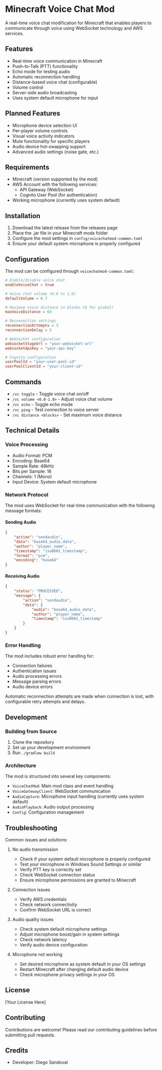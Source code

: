# Minecraft Voice Chat Mod

A real-time voice chat modification for Minecraft that enables players to communicate through voice using WebSocket technology and AWS services.

## Features

- Real-time voice communication in Minecraft
- Push-to-Talk (PTT) functionality
- Echo mode for testing audio
- Automatic reconnection handling
- Distance-based voice chat (configurable)
- Volume control
- Server-side audio broadcasting
- Uses system default microphone for input

## Planned Features

- Microphone device selection UI
- Per-player volume controls
- Visual voice activity indicators
- Mute functionality for specific players
- Audio device hot-swapping support
- Advanced audio settings (noise gate, etc.)

## Requirements

- Minecraft (version supported by the mod)
- AWS Account with the following services:
  - API Gateway (WebSocket)
  - Cognito User Pool (for authentication)
- Working microphone (currently uses system default)

## Installation

1. Download the latest release from the releases page
2. Place the .jar file in your Minecraft mods folder
3. Configure the mod settings in `config/voicechatmod-common.toml`
4. Ensure your default system microphone is properly configured

## Configuration

The mod can be configured through `voicechatmod-common.toml`:

```toml
# Enable/disable voice chat
enableVoiceChat = true

# Voice chat volume (0.0 to 1.0)
defaultVolume = 0.7

# Maximum voice distance in blocks (0 for global)
maxVoiceDistance = 64

# Reconnection settings
reconnectionAttempts = 3
reconnectionDelay = 5

# WebSocket configuration
websocketStageUrl = "your-websocket-url"
websocketApiKey = "your-api-key"

# Cognito configuration
userPoolId = "your-user-pool-id"
userPoolClientId = "your-client-id"
```

## Commands

- `/vc toggle` - Toggle voice chat on/off
- `/vc volume <0.0-1.0>` - Adjust voice chat volume
- `/vc echo` - Toggle echo mode
- `/vc ping` - Test connection to voice server
- `/vc distance <blocks>` - Set maximum voice distance

## Technical Details

### Voice Processing

- Audio Format: PCM
- Encoding: Base64
- Sample Rate: 48kHz
- Bits per Sample: 16
- Channels: 1 (Mono)
- Input Device: System default microphone

### Network Protocol

The mod uses WebSocket for real-time communication with the following message formats:

#### Sending Audio
```json
{
    "action": "sendaudio",
    "data": "base64_audio_data",
    "author": "player_name",
    "timestamp": "iso8601_timestamp",
    "format": "pcm",
    "encoding": "base64"
}
```

#### Receiving Audio
```json
{
    "status": "PROCESSED",
    "message": {
        "action": "sendaudio",
        "data": {
            "audio": "base64_audio_data",
            "author": "player_name",
            "timestamp": "iso8601_timestamp"
        }
    }
}
```

### Error Handling

The mod includes robust error handling for:
- Connection failures
- Authentication issues
- Audio processing errors
- Message parsing errors
- Audio device errors

Automatic reconnection attempts are made when connection is lost, with configurable retry attempts and delays.

## Development

### Building from Source

1. Clone the repository
2. Set up your development environment
3. Run `./gradlew build`

### Architecture

The mod is structured into several key components:

- `VoiceChatMod`: Main mod class and event handling
- `VoiceGatewayClient`: WebSocket communication
- `AudioCapture`: Microphone input handling (currently uses system default)
- `AudioPlayback`: Audio output processing
- `Config`: Configuration management

## Troubleshooting

Common issues and solutions:

1. No audio transmission
   - Check if your system default microphone is properly configured
   - Test your microphone in Windows Sound Settings or similar
   - Verify PTT key is correctly set
   - Check WebSocket connection status
   - Ensure microphone permissions are granted to Minecraft

2. Connection issues
   - Verify AWS credentials
   - Check network connectivity
   - Confirm WebSocket URL is correct

3. Audio quality issues
   - Check system default microphone settings
   - Adjust microphone boost/gain in system settings
   - Check network latency
   - Verify audio device configuration

4. Microphone not working
   - Set desired microphone as system default in your OS settings
   - Restart Minecraft after changing default audio device
   - Check microphone privacy settings in your OS

## License

[Your License Here]

## Contributing

Contributions are welcome! Please read our contributing guidelines before submitting pull requests.

## Credits

- Developer: Diego Sandoval